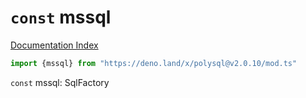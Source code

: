 # `const` mssql

[Documentation Index](../README.md)

```ts
import {mssql} from "https://deno.land/x/polysql@v2.0.10/mod.ts"
```

`const` mssql: SqlFactory

